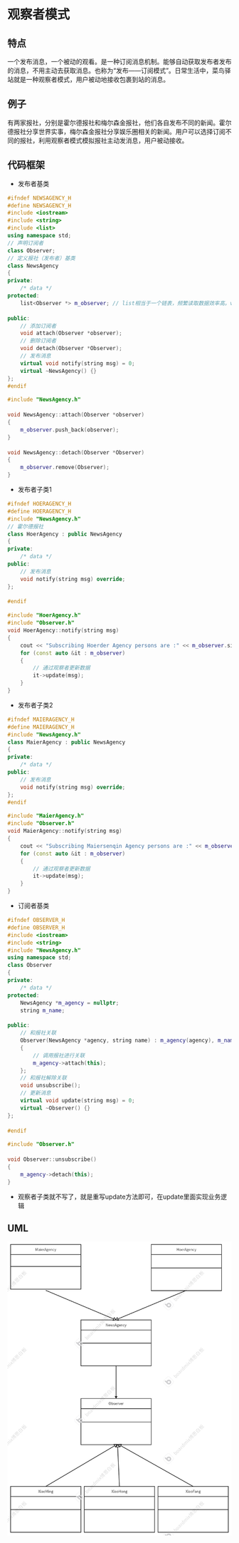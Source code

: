 # 观察者模式
## 特点
一个发布消息，一个被动的观看。是一种订阅消息机制。能够自动获取发布者发布的消息，不用主动去获取消息。也称为“发布——订阅模式”。日常生活中，菜鸟驿站就是一种观察者模式，用户被动地接收包裹到站的消息。
## 例子
有两家报社，分别是霍尔德报社和梅尔森金报社，他们各自发布不同的新闻。霍尔德报社分享世界实事，梅尔森金报社分享娱乐圈相关的新闻。用户可以选择订阅不同的报社，利用观察者模式模拟报社主动发消息，用户被动接收。
## 代码框架
* 发布者基类
```cpp
#ifndef NEWSAGENCY_H
#define NEWSAGENCY_H
#include <iostream>
#include <string>
#include <list>
using namespace std;
// 声明订阅者
class Observer;
// 定义报社（发布者）基类
class NewsAgency
{
private:
    /* data */
protected:
    list<Observer *> m_observer; // list相当于一个链表，频繁读取数据效率高。vector相当是动态数组，对于删除增加时效率没有list高

public:
    // 添加订阅者
    void attach(Observer *observer);
    // 删除订阅者
    void detach(Observer *Observer);
    // 发布消息
    virtual void notify(string msg) = 0;
    virtual ~NewsAgency() {}
};
#endif
```
```cpp
#include "NewsAgency.h"

void NewsAgency::attach(Observer *observer)
{
    m_observer.push_back(observer);
}

void NewsAgency::detach(Observer *Observer)
{
    m_observer.remove(Observer);
}
```
* 发布者子类1
```cpp
#ifndef HOERAGENCY_H
#define HOERAGENCY_H
#include "NewsAgency.h"
// 霍尔德报社
class HoerAgency : public NewsAgency
{
private:
    /* data */
public:
    // 发布消息
    void notify(string msg) override;
};

#endif
```
```cpp
#include "HoerAgency.h"
#include "Observer.h"
void HoerAgency::notify(string msg)
{
    cout << "Subscribing Hoerder Agency persons are :" << m_observer.size() << endl;
    for (const auto &it : m_observer)
    {
        // 通过观察者更新数据
        it->update(msg);
    }
}
```
* 发布者子类2
```cpp
#ifndef MAIERAGENCY_H
#define MAIERAGENCY_H
#include "NewsAgency.h"
class MaierAgency : public NewsAgency
{
private:
    /* data */
public:
    // 发布消息
    void notify(string msg) override;
};
#endif
```
```cpp
#include "MaierAgency.h"
#include "Observer.h"
void MaierAgency::notify(string msg)
{
    cout << "Subscribing Maiersenqin Agency persons are :" << m_observer.size() << endl;
    for (const auto &it : m_observer)
    {
        // 通过观察者更新数据
        it->update(msg);
    }
}
```
* 订阅者基类
```cpp
#ifndef OBSERVER_H
#define OBSERVER_H
#include <iostream>
#include <string>
#include "NewsAgency.h"
using namespace std;
class Observer
{
private:
    /* data */
protected:
    NewsAgency *m_agency = nullptr;
    string m_name;

public:
    // 和报社关联
    Observer(NewsAgency *agency, string name) : m_agency(agency), m_name(name)
    {
        // 调用报社进行关联
        m_agency->attach(this);
    };
    // 和报社解除关联
    void unsubscribe();
    // 更新消息
    virtual void update(string msg) = 0;
    virtual ~Observer() {}
};

#endif
```
```cpp
#include "Observer.h"

void Observer::unsubscribe()
{
    m_agency->detach(this);
}
```
* 观察者子类就不写了，就是重写update方法即可，在update里面实现业务逻辑
## UML
![alt text](../笔记图片/Observe_uml.jpg)